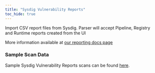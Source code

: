 ```yaml
---
title: "Sysdig Vulnerability Reports"
toc_hide: true
---
```

Import CSV report files from Sysdig.
Parser will accept Pipeline, Registry and Runtime reports created from the UI

More information available at [our reporting docs page](https://docs.sysdig.com/en/docs/sysdig-secure/vulnerabilities/reporting)

### Sample Scan Data
Sample Sysdig Vulnerability Reports scans can be found [here](https://github.com/DefectDojo/django-DefectDojo/tree/master/unittests/scans/sysdig_reports).